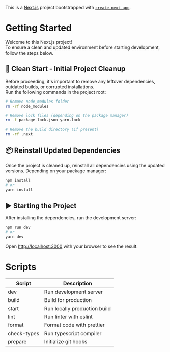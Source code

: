 This is a [Next.js](https://nextjs.org) project bootstrapped with [`create-next-app`](https://nextjs.org/docs/app/api-reference/cli/create-next-app).

# Getting Started

Welcome to this Next.js project!  
To ensure a clean and updated environment before starting development, follow the steps below.

## 🧼 Clean Start - Initial Project Cleanup

Before proceeding, it's important to remove any leftover dependencies, outdated builds, or corrupted installations.  
Run the following commands in the project root:

```bash
# Remove node_modules folder
rm -rf node_modules

# Remove lock files (depending on the package manager)
rm -f package-lock.json yarn.lock

# Remove the build directory (if present)
rm -rf .next
```

## 📦 Reinstall Updated Dependencies

Once the project is cleaned up, reinstall all dependencies using the updated versions.
Depending on your package manager:

```bash
npm install
# or
yarn install
```

## ▶️ Starting the Project

After installing the dependencies, run the development server:

```bash
npm run dev
# or
yarn dev
```

Open [http://localhost:3000](http://localhost:3000) with your browser to see the result.

# Scripts

| Script      | Description                  |
| ----------- | ---------------------------- |
| dev         | Run development server       |
| build       | Build for production         |
| start       | Run locally production build |
| lint        | Run linter with eslint       |
| format      | Format code with prettier    |
| check-types | Run typescript compiler      |
| prepare     | Initialize git hooks         |
